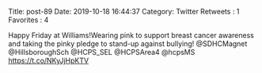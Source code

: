 Title: post-89
Date: 2019-10-18 16:44:37
Category: Twitter
Retweets : 1
Favorites : 4

Happy Friday at Williams!Wearing pink to support breast cancer awareness and taking the pinky pledge to stand-up against bullying! @SDHCMagnet @HillsboroughSch @HCPS_SEL @HCPSArea4 @hcpsMS https://t.co/NKyJjHpKTV